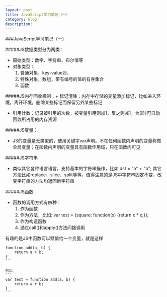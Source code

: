 ```yaml
---
layout: post
title: JavaScript学习笔记（一）
category: blog
description: 
---
```



###JavaScript学习笔记（一）

#####JS数据类型分为两类：
+ 原始类型：数字、字符串、布尔值等
+ 对象类型：
    1. 普通对象，key-value对，
    2. 特殊对象，数组，带有编号的值的有序集合
    3. 函数

#####JS内存回收机制：+ 标记清除：内存中存储的变量添加标记，比如进入环境，离开环境，删除某些标记而保留另外某些标记
+ 引用计数：记录被引用的次数，被变量引用则加1，反之则减1，为0时可自动回收所占用的内存资源

#####JS变量：
+ JS的变量是无类型的，使用关键字var声明。不在任何函数内声明的变量称做全局变量；在函数内声明的变量具有函数作用域，只在函数内可见

#####JS字符串
+ 类似其它各种语言语言，支持基本的字符串操作，比如
      dst = "a" + "b";
其它方法比如replace、slice、split等等，值得注意的是JS中字符串固定不变，改变字符串的方法均返回新字符串

#####JS函数
+ 函数的调用方式有四种：
  1. 作为函数
  2. 作为方法，比如:
         var test = {square: function(x) {return x * x;}};
  3. 作为构造函数
  4. 通过call()和apply()方法间接调用

有趣的是JS中函数可以赋值给一个变量，就是这样
````
function add(a, b) {
    return a + b;
}
```

然后
```
var test = function add(a, b) {
    return a + b;
}
```

